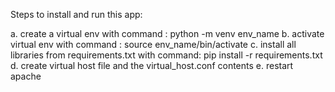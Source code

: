 Steps to install and run this app:

a. create a virtual env with command : python -m venv env_name
b. activate virtual env with command : source env_name/bin/activate
c. install all libraries from requirements.txt with command: pip install -r requirements.txt
d. create virtual host file and the virtual_host.conf contents
e. restart apache